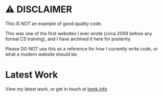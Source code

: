 # ⚠️ DISCLAIMER
This _IS NOT_ an example of good quality code. 

This was one of the first websites I ever wrote (circa 2008 before any formal CS training), and I have archived it here for posterity. 

Please DO NOT use this as a reference for how I currently write code, or what a modern website should be.

# Latest Work
View my latest work, or get in touch at [tomk.info](www.tomk.info)
